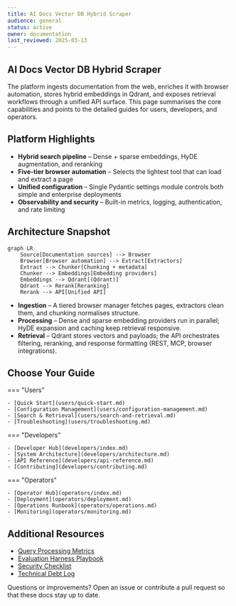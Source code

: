 ```yaml
---
title: AI Docs Vector DB Hybrid Scraper
audience: general
status: active
owner: documentation
last_reviewed: 2025-03-13
---
```


## AI Docs Vector DB Hybrid Scraper

The platform ingests documentation from the web, enriches it with browser
automation, stores hybrid embeddings in Qdrant, and exposes retrieval workflows
through a unified API surface. This page summarises the core capabilities and
points to the detailed guides for users, developers, and operators.

## Platform Highlights

- **Hybrid search pipeline** – Dense + sparse embeddings, HyDE augmentation, and
  reranking
- **Five-tier browser automation** – Selects the lightest tool that can load and
  extract a page
- **Unified configuration** – Single Pydantic settings module controls both simple
  and enterprise deployments
- **Observability and security** – Built-in metrics, logging, authentication, and
  rate limiting

## Architecture Snapshot

```mermaid
graph LR
    Source[Documentation sources] --> Browser
    Browser[Browser automation] --> Extract[Extractors]
    Extract --> Chunker[Chunking + metadata]
    Chunker --> Embeddings[Embedding providers]
    Embeddings --> Qdrant[(Qdrant)]
    Qdrant --> Rerank[Reranking]
    Rerank --> API[Unified API]
```

- **Ingestion** – A tiered browser manager fetches pages, extractors clean them,
  and chunking normalises structure.
- **Processing** – Dense and sparse embedding providers run in parallel; HyDE
  expansion and caching keep retrieval responsive.
- **Retrieval** – Qdrant stores vectors and payloads; the API orchestrates
  filtering, reranking, and response formatting (REST, MCP, browser integrations).

## Choose Your Guide

=== "Users"

    - [Quick Start](users/quick-start.md)
    - [Configuration Management](users/configuration-management.md)
    - [Search & Retrieval](users/search-and-retrieval.md)
    - [Troubleshooting](users/troubleshooting.md)

=== "Developers"

    - [Developer Hub](developers/index.md)
    - [System Architecture](developers/architecture.md)
    - [API Reference](developers/api-reference.md)
    - [Contributing](developers/contributing.md)

=== "Operators"

    - [Operator Hub](operators/index.md)
    - [Deployment](operators/deployment.md)
    - [Operations Runbook](operators/operations.md)
    - [Monitoring](operators/monitoring.md)

## Additional Resources

- [Query Processing Metrics](observability/query_processing_metrics.md)
- [Evaluation Harness Playbook](testing/evaluation-harness.md)
- [Security Checklist](security/security-checklist.md)
- [Technical Debt Log](TECH_DEBT.md)

Questions or improvements? Open an issue or contribute a pull request so that
these docs stay up to date.
